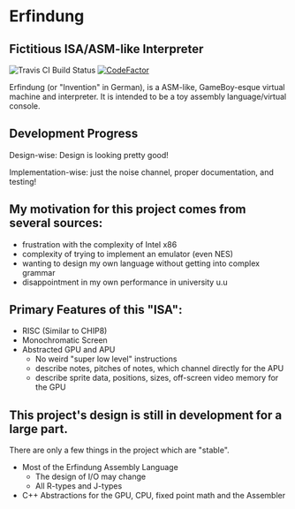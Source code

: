 Erfindung
=========

Fictitious ISA/ASM-like Interpreter
-----------------------------------

![Travis CI Build Status](https://travis-ci.org/aj-kip/erfindung.svg?branch=master)
[![CodeFactor](https://www.codefactor.io/repository/github/aj-kip/erfindung/badge/master)](https://www.codefactor.io/repository/github/aj-kip/erfindung/overview/master)

Erfindung (or &quot;Invention&quot; in German), is a ASM-like, GameBoy-esque 
virtual machine and interpreter.
It is intended to be a toy assembly language/virtual console.

Development Progress
--------------------
Design-wise: Design is looking pretty good!

Implementation-wise: just the noise channel, proper documentation, and testing!

My motivation for this project comes from several sources:
--------------------------------------------------------------------
+ frustration with the complexity of Intel x86
+ complexity of trying to implement an emulator (even NES)
+ wanting to design my own language without getting into complex grammar
+ disappointment in my own performance in university u.u

Primary Features of this &quot;ISA&quot;:
---------------------------------------------------------------------
+ RISC (Similar to CHIP8)
+ Monochromatic Screen
+ Abstracted GPU and APU
  + No weird &quot;super low level&quot; instructions
  + describe notes, pitches of notes, which channel directly for the APU
  + describe sprite data, positions, sizes, off-screen video memory for the GPU

This project's design is still in development for a large part.
------------------------
There are only a few things in the project which are &quot;stable&quot;.


+ Most of the Erfindung Assembly Language
  + The design of I/O may change
  + All R-types and J-types
+ C++ Abstractions for the GPU, CPU, fixed point math and the Assembler

